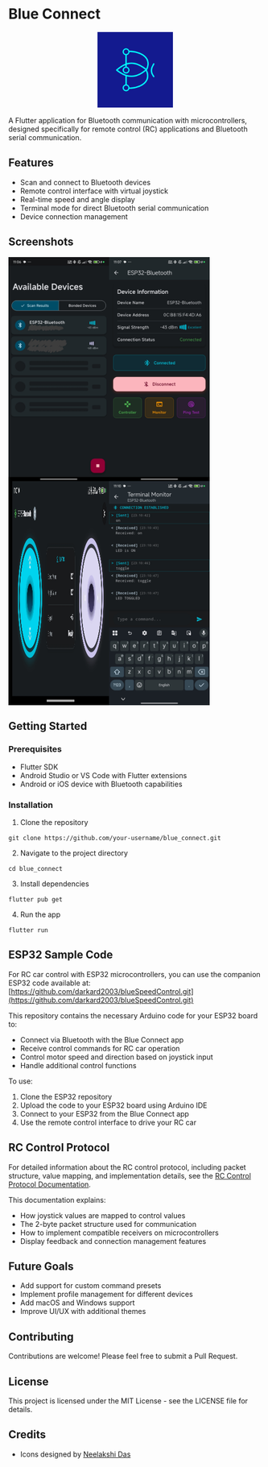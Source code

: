 # Blue Connect

<p align="center">
  <img src="assets/icons/icon_with_background.svg" width="150" alt="Blue Connect Logo">
</p>

A Flutter application for Bluetooth communication with microcontrollers, designed specifically for remote control (RC) applications and Bluetooth serial communication.

## Features

- Scan and connect to Bluetooth devices
- Remote control interface with virtual joystick
- Real-time speed and angle display
- Terminal mode for direct Bluetooth serial communication
- Device connection management

## Screenshots

<div style="display: flex; flex-wrap: wrap;">
  <img src="images/blue_com_scan_screen.jpg" width="200" alt="Scan Screen">
  <img src="images/blue_com_connection.jpg" width="200" alt="Connection Screen">
  <img src="images/blue_com_controller.jpg" width="200" alt="Controller Screen">
  <img src="images/blue_com_terminal_monitor.jpg" width="200" alt="Terminal Monitor">
</div>

## Getting Started

### Prerequisites

- Flutter SDK
- Android Studio or VS Code with Flutter extensions
- Android or iOS device with Bluetooth capabilities

### Installation

1. Clone the repository
```
git clone https://github.com/your-username/blue_connect.git
```

2. Navigate to the project directory
```
cd blue_connect
```

3. Install dependencies
```
flutter pub get
```

4. Run the app
```
flutter run
```

## ESP32 Sample Code

For RC car control with ESP32 microcontrollers, you can use the companion ESP32 code available at:
[https://github.com/darkard2003/blueSpeedControl.git](https://github.com/darkard2003/blueSpeedControl.git)

This repository contains the necessary Arduino code for your ESP32 board to:
- Connect via Bluetooth with the Blue Connect app
- Receive control commands for RC car operation
- Control motor speed and direction based on joystick input
- Handle additional control functions

To use:
1. Clone the ESP32 repository
2. Upload the code to your ESP32 board using Arduino IDE
3. Connect to your ESP32 from the Blue Connect app
4. Use the remote control interface to drive your RC car

## RC Control Protocol

For detailed information about the RC control protocol, including packet structure, value mapping, and implementation details, see the [RC Control Protocol Documentation](docs/rc_control_protocol.md).

This documentation explains:
- How joystick values are mapped to control values
- The 2-byte packet structure used for communication
- How to implement compatible receivers on microcontrollers
- Display feedback and connection management features

## Future Goals

- Add support for custom command presets
- Implement profile management for different devices
- Add macOS and Windows support
- Improve UI/UX with additional themes

## Contributing

Contributions are welcome! Please feel free to submit a Pull Request.

## License

This project is licensed under the MIT License - see the LICENSE file for details.

## Credits

- Icons designed by [Neelakshi Das](https://github.com/bluecoder2003)